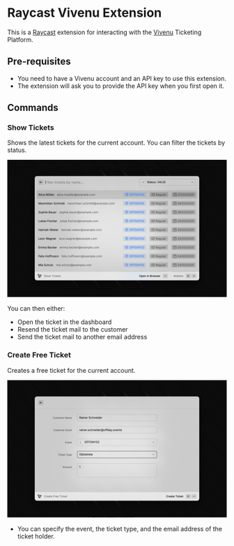 # Raycast Vivenu Extension

This is a [Raycast](https://raycast.com) extension for interacting with the [Vivenu](https://vivenu.com) Ticketing Platform.

## Pre-requisites

- You need to have a Vivenu account and an API key to use this extension.
- The extension will ask you to provide the API key when you first open it.

## Commands

### Show Tickets

Shows the latest tickets for the current account. You can filter the tickets by status.

[![Show Tickets](./metadata/show-tickets.png)](./assets/show-tickets.png)

You can then either:

- Open the ticket in the dashboard
- Resend the ticket mail to the customer
- Send the ticket mail to another email address

### Create Free Ticket

Creates a free ticket for the current account.

[![Create Free Ticket](./metadata/create-free-ticket.png)](./assets/create-free-ticket.png)

- You can specify the event, the ticket type, and the email address of the ticket holder.
